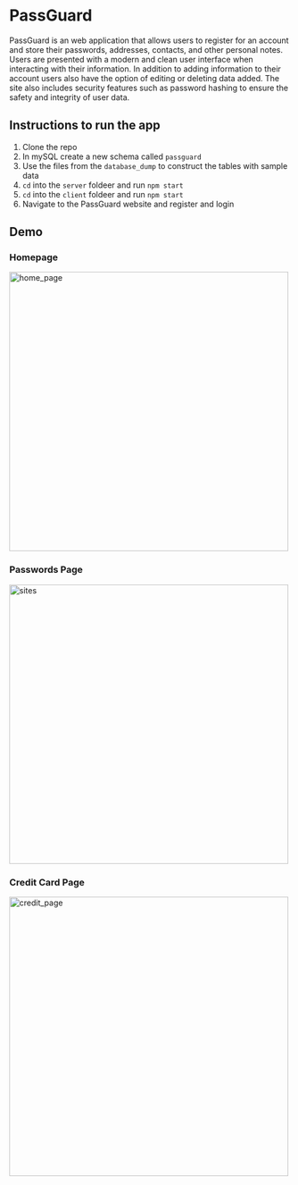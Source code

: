 # PassGuard

PassGuard is an web application that allows users to register for an account and store their passwords, addresses, contacts, and other personal notes. Users are presented with a modern and clean user interface when interacting with their information. In addition to adding information to their account users also have the option of editing or deleting data added. The site also includes security features such as password hashing to ensure the safety and integrity of user data.

## Instructions to run the app

1. Clone the repo
2. In mySQL create a new schema called `passguard`
3. Use the files from the `database_dump` to construct the tables with sample data
4. `cd` into the `server` foldeer and run `npm start`
5. `cd` into the `client` foldeer and run `npm start`
6. Navigate to the PassGuard website and register and login

## Demo

### Homepage

<img src="https://github.com/zainafzal0/PassGuard/tree/master/images/home.png" alt="home_page" width="500"/>

### Passwords Page

<img src="https://github.com/zainafzal0/PassGuard/tree/master/images/sites.png" alt="sites" width="500"/>

### Credit Card Page

<img src="https://github.com/zainafzal0/PassGuard/tree/master/images/cards.png" alt="credit_page" width="500"/>
